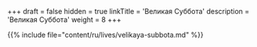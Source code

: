 +++
draft = false
hidden = true
linkTitle = 'Великая Суббота'
description = 'Великая Суббота'
weight = 8
+++

{{% include file="content/ru/lives/velikaya-subbota.md" %}}
